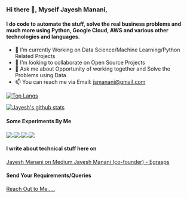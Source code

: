 ### Hi there 👋, Myself Jayesh Manani,

#### I do code to automate the stuff, solve the real business problems and much more using Python, Google Cloud, AWS and various other technologies and languages.

- 🌱 I’m currently Working on Data Science/Machine Learning/Python Related Projects 
- 👯 I’m looking to collaborate on Open Source Projects
- 💬 Ask me about Opportunity of working together and Solve the Problems using Data 
- 📫 You can reach me via Email: jsmanani@gmail.com

[![Top Langs](https://github-readme-stats.vercel.app/api/top-langs/?username=jayeshmanani&layout=compact)](https://github.com/jayeshmanani) 

[![Jayesh's github stats](https://github-readme-stats.vercel.app/api?username=jayeshmanani&show_icons=true&theme=radical)](https://github.com/jayeshmanani) 

#### Some Experiments By Me 

<a href="https://jayeshmanani.github.io" target="_blank">
  <img align="center" src="https://github-readme-stats.vercel.app/api/pin/?username=jayeshmanani&repo=jayeshmanani.github.io" />
</a>

<a href="https://github.com/jayeshmanani/Data-visualization" target="_blank">
  <img align="center" src="https://github-readme-stats.vercel.app/api/pin/?username=jayeshmanani&repo=Data-visualization" />
</a>

<a href="https://github.com/jayeshmanani/Web-Scraping-and-Similarity-Analysis-of-Scraped-Data" target="_blank">
  <img align="center" src="https://github-readme-stats.vercel.app/api/pin/?username=jayeshmanani&repo=Web-Scraping-and-Similarity-Analysis-of-Scraped-Data" />
</a>

<a href="https://github.com/jayeshmanani/machine-learning-algorithms" target="_blank">
  <img align="center" src="https://github-readme-stats.vercel.app/api/pin/?username=jayeshmanani&repo=machine-learning-algorithms" />
</a>

#### I write about technical stuff here on
<a href="http://medium.com/@jayeshmanani" target="_blank">
  Jayesh Manani on Medium
</a>

<a href = "http://egrasps.in/" target="_blank">
  Jayesh Manani (co-founder) - Egrasps
</a>


#### Send Your Requirements/Queries

<a href="https://jayeshmanani.github.io/#contact" target="_blank">
  Reach Out to Me.....
</a>



<!--
**jayeshmanani/jayeshmanani** is a ✨ _special_ ✨ repository because its `README.md` (this file) appears on your GitHub profile.

Here are some ideas to get you started:

- 🔭 I’m currently working on ...
- 🌱 I’m currently learning ...
- 👯 I’m looking to collaborate on ...
- 🤔 I’m looking for help with ...
- 💬 Ask me about ...
- 📫 How to reach me: ...
- 😄 Pronouns: ...
- ⚡ Fun fact: ...
-->
